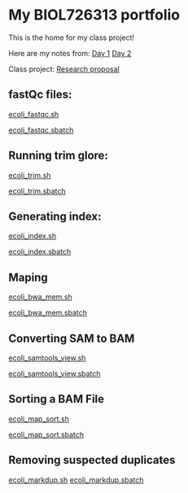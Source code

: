 # My BIOL726313 portfolio

This is the home for my class project!

Here are my notes from:
[Day 1](https://github.com/biol726313/mku8778/edit/main/day1.md)
[Day 2](https://github.com/biol726313/mku8778/edit/main/day2.md)

Class project: 
[Research proposal](https://github.com/biol726313/mku8778/blob/main/class%20project.pdf)

## fastQc files:

[ecoli_fastqc.sh](https://github.com/biol726313/mku8778/blob/main/ecoli_fastqc.sh)

[ecoli_fastqc.sbatch](https://github.com/biol726313/mku8778/blob/main/ecoli_fastqc.sbatch)

## Running trim glore:

[ecoli_trim.sh](https://github.com/biol726313/mku8778/blob/main/ecoli_trim.sh)

[ecoli_trim.sbatch](https://github.com/biol726313/mku8778/blob/main/ecoli_fastqc.sbatch)

## Generating index:

[ecoli_index.sh](https://github.com/biol726313/mku8778/blob/main/ecoli_index.sh)

[ecoli_index.sbatch](https://github.com/biol726313/mku8778/blob/main/ecoli_index.sbatch)


## Maping
[ecoli_bwa_mem.sh](https://github.com/biol726313/mku8778/blob/main/ecoli_bwa_mem.sh)

[ecoli_bwa_mem.sbatch](https://github.com/biol726313/mku8778/blob/main/ecoli_bwa_mem.sbatch)

## Converting SAM to BAM

[ecoli_samtools_view.sh](https://github.com/biol726313/mku8778/blob/main/ecoli_samtools_view.sh)

[ecoli_samtools_view.sbatch](https://github.com/biol726313/mku8778/blob/main/ecoli_samtools_view.sbatch)

## Sorting a BAM File
[ecoli_map_sort.sh](https://github.com/biol726313/mku8778/blob/main/ecoli_map_sort.sh)

[ecoli_map_sort.sbatch](https://github.com/biol726313/mku8778/blob/main/ecoli_map_sort.sbatch)

## Removing suspected duplicates

[ecoli_markdup.sh](https://github.com/biol726313/mku8778/blob/main/ecoli_markdup.sh)
[ecoli_markdup.sbatch](https://github.com/biol726313/mku8778/blob/main/ecoli_markdup.sbatch)





